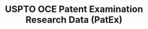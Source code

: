 ---
layout: default
bigquery: https://console.cloud.google.com/bigquery?p=patents-public-data&d=uspto_oce_pair&page=dataset
citation: 'Graham, S. Marco, A., and Miller, A. (2015). “The USPTO Patent Examination
  Research Dataset: A Window on the Process of Patent Examination.”'
contributors: Graham, S. Marco, A., Miller, A.
cost: None
description: The latest version of PatEx (referred to below as the 2020 release) contains
  detailed information on nearly 11.9 million publicly-viewable provisional and non-provisional
  patent applications to the USPTO and over 4.6 million Patent Cooperation Treaty
  (PCT) applications. It is based on data that OCE downloaded from the Patent Examination
  Data System (PEDS) in April, 2021. The PEDS data are sourced from Public PAIR. The
  first time that OCE used PEDS as the basis of PatEx was for the 2019 release. We
  took the PEDS data and organized it into the familiar PatEx data files, which are
  based on the organization of the Public PAIR portal. The data files include information
  on each application’s characteristics, prosecution history, continuation history,
  claims of foreign priority, patent term adjustment history, publication history,
  and correspondence address information.
documentation: 'For the 2019 and later releases, new technical documentation is available
  https://www.uspto.gov/sites/default/files/documents/PatEx-2019-Technical-Doc.pdf


  A document describing the 2014-2017 data sets is available and can be cited as:
  Graham, Stuart J.H. and Marco, Alan C. and Miller, Richard, The USPTO Patent Examination
  Research Dataset: A Window on the Process of Patent Examination (November 30, 2015).
  Available at SSRN: https://ssrn.com/abstract=2702637.'
last_edit: Mon, 04 Apr 2022 19:06:22 GMT
location: https://www.uspto.gov/ip-policy/economic-research/research-datasets/patent-examination-research-dataset-public-pair
maintained_by: EconomicsData@uspto.gov
related_publications: https://ssrn.com/abstract=29956744, https://ssrn.com/abstract=2702637
schema_fields: '[''patent_issue_date'', ''atty_docket_number'', ''disposal_type'',
  ''foreign_parent_id'', ''parent_country'', ''correspondence_street_line_1'', ''parent_country_code'',
  ''inventor_rank'', ''small_entity_indicator'', ''event_code'', ''earliest_pgpub_date'',
  ''continuation_type'', ''correspondence_postal_code'', ''inventor_country_name'',
  ''wipo_pub_date'', ''confirm_number'', ''examiner_id'', ''status_description'',
  ''uspc_class'', ''filing_date'', ''correspondence_city'', ''appl_status_code'',
  ''aia_first_to_file'', ''recorded_date'', ''event_description'', ''appl_status_date'',
  ''child_filing_date'', ''examiner_name_middle'', ''correspondence_country_name'',
  ''foreign_parent_date'', ''examiner_art_unit'', ''status_code'', ''invention_subject_matter'',
  ''customer_number'', ''file_location'', ''invention_title'', ''earliest_pgpub_number'',
  ''examiner_name_first'', ''inventor_address_type'', ''correspondence_region_name'',
  ''sequence_number'', ''inventor_name_last'', ''parent_application_number'', ''correspondence_name_line_1'',
  ''correspondence_street_line_2'', ''application_number_pair'', ''inventor_country_code'',
  ''application_number'', ''application_type'', ''inventor_name_middle'', ''uspc_subclass'',
  ''child_application_number'', ''parent_filing_date'', ''correspondence_name_line_2'',
  ''abandon_date'', ''patent_number'', ''correspondence_region_code'', ''correspondence_country_code'',
  ''wipo_pub_number'', ''inventor_name_first'', ''file_location_date'', ''examiner_name_last'',
  ''inventor_region_code'']'
shortname: patex
tags:
- patents
- legal
- history
terms_of_use: 'USPTO’s online databases are not designed or intended to be a source
  for bulk downloads of USPTO data when accessed through the website’s interfaces.
  Individuals, companies, IP addresses, or blocks of IP addresses who, in effect,
  deny or decrease service by generating unusually high numbers of database accesses
  (searches, pages, or hits), whether generated manually or in an automated fashion,
  may be denied access to USPTO servers without notice.


  Bulk data products may be separately obtained from the USPTO, either for free or
  at the cost of dissemination. For details, see information on Electronic Bulk Data
  Products: https://www.uspto.gov/learning-and-resources/electronic-bulk-data-products'
title: USPTO OCE Patent Examination Research Data (PatEx)
uuid: 4342caa7-23af-420c-b2f6-6088f133df6a
---